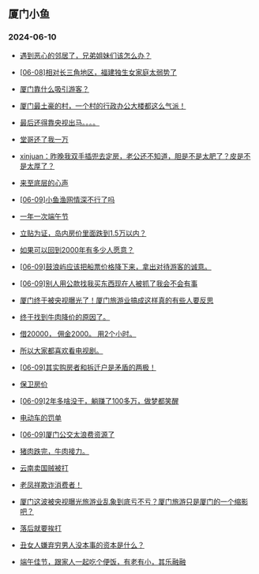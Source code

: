 ## 厦门小鱼 
### 2024-06-10

+ [遇到恶心的邻居了，兄弟姐妹们该怎么办？](http://bbs.xmfish.com/read-htm-tid-18202357.html)

+ [[06-08]相对长三角地区，福建独生女家庭太弱势了](http://bbs.xmfish.com/read-htm-tid-18202353.html)

+ [厦门靠什么吸引游客？](http://bbs.xmfish.com/read-htm-tid-18202490.html)

+ [厦门最土豪的村，一个村的行政办公大楼都这么气派！](http://bbs.xmfish.com/read-htm-tid-18202431.html)

+ [最后还得靠央视出马。。。。](http://bbs.xmfish.com/read-htm-tid-18202466.html)

+ [堂哥还了我一万](http://bbs.xmfish.com/read-htm-tid-18202339.html)

+ [xinjuan：昨晚我双手插兜去定房，老公还不知道，胆是不是太肥了？皮是不是太厚了？](http://bbs.xmfish.com/read-htm-tid-18202442.html)

+ [来至底层的心声](http://bbs.xmfish.com/read-htm-tid-18202426.html)

+ [[06-09]小鱼渔网情深不行了吗](http://bbs.xmfish.com/read-htm-tid-18202370.html)

+ [一年一次端午节](http://bbs.xmfish.com/read-htm-tid-18202363.html)

+ [立贴为证，岛内房价里面跌到1.5万以内？](http://bbs.xmfish.com/read-htm-tid-18202599.html)

+ [如果可以回到2000年有多少人愿意？](http://bbs.xmfish.com/read-htm-tid-18202451.html)

+ [[06-09]鼓浪屿应该把船票价格降下来，拿出对待游客的诚意。](http://bbs.xmfish.com/read-htm-tid-18202489.html)

+ [[06-09]别人用公款找我买东西现在人被抓了我会不会有事](http://bbs.xmfish.com/read-htm-tid-18202547.html)

+ [厦门终于被央视曝光了！厦门旅游业搞成这样真的有些人要反思](http://bbs.xmfish.com/read-htm-tid-18202514.html)

+ [终于找到牛肉降价的原因了。](http://bbs.xmfish.com/read-htm-tid-18202640.html)

+ [借20000，
佣金2000。
用2个小时。](http://bbs.xmfish.com/read-htm-tid-18202498.html)

+ [所以大家都喜欢看电视剧。](http://bbs.xmfish.com/read-htm-tid-18202469.html)

+ [[06-09]其实购房者和拆迁户是矛盾的两极！](http://bbs.xmfish.com/read-htm-tid-18202719.html)

+ [保卫房价](http://bbs.xmfish.com/read-htm-tid-18202480.html)

+ [[06-09]2年多啥没干，躺赚了100多万，做梦都笑醒](http://bbs.xmfish.com/read-htm-tid-18202682.html)

+ [电动车的罚单](http://bbs.xmfish.com/read-htm-tid-18202637.html)

+ [[06-09]厦门公交太浪费资源了](http://bbs.xmfish.com/read-htm-tid-18202539.html)

+ [猪肉跌完，牛肉接力。](http://bbs.xmfish.com/read-htm-tid-18202638.html)

+ [云南卖国贼被打](http://bbs.xmfish.com/read-htm-tid-18202622.html)

+ [老凤祥欺诈消费者！](http://bbs.xmfish.com/read-htm-tid-18202632.html)

+ [厦门这波被央视曝光旅游业乱象到底亏不亏？厦门旅游只是厦门的一个缩影吧？](http://bbs.xmfish.com/read-htm-tid-18202575.html)

+ [落后就要挨打](http://bbs.xmfish.com/read-htm-tid-18202671.html)

+ [丑女人嫌弃穷男人没本事的资本是什么？](http://bbs.xmfish.com/read-htm-tid-18202660.html)

+ [端午佳节，跟家人一起吃个便饭，有老有小，其乐融融](http://bbs.xmfish.com/read-htm-tid-18202829.html)

